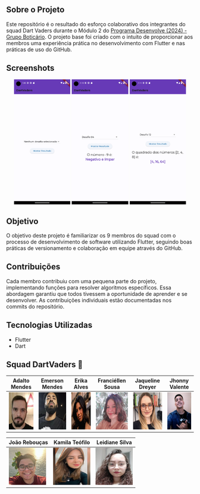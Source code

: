 
## Sobre o Projeto
Este repositório é o resultado do esforço colaborativo dos integrantes do squad Dart Vaders durante o Módulo 2 do [Programa Desenvolve (2024) - Grupo Boticário](https://desenvolve.grupoboticario.com.br/). O projeto base foi criado com o intuito de proporcionar aos membros uma experiência prática no desenvolvimento com Flutter e nas práticas de uso do GitHub.

## Screenshots
<p align="center">
<img src="assets/screenshots/screenshot_1.png" width="30%">
<img src="assets/screenshots/screenshot_2.png" width="30%">
<img src="assets/screenshots/screenshot_3.png" width="30%">
</p>

## Objetivo
O objetivo deste projeto é familiarizar os 9 membros do squad com o processo de desenvolvimento de software utilizando Flutter, seguindo boas práticas de versionamento e colaboração em equipe através do GitHub.

## Contribuições
Cada membro contribuiu com uma pequena parte do projeto, implementando funções para resolver algoritmos específicos. Essa abordagem garantiu que todos tivessem a oportunidade de aprender e se desenvolver. As contribuições individuais estão documentadas nos commits do repositório.

## Tecnologias Utilizadas
- Flutter
- Dart

## Squad DartVaders 🚀

|Adalto Mendes| Emerson Mendes | Erika Alves | Franciéllen Sousa | Jaqueline Dreyer | Jhonny Valente |
|---|---|---|---|---|---|
|<img src="./assets/integrantes/adalto.png" height="100" width="100">|<img src="./assets/integrantes/eme.png" height="100" width="100">|<img src="./assets/integrantes/erika.png" height="100" width="100">|<img src="./assets/integrantes/fran.png" height="100" width="100">|<img src="./assets/integrantes/jaque.png" height="100" width="100">| <img src="./assets/integrantes/jhonny.png" height="100" width="100">|

| João Rebouças | Kamila Teófilo |  Leidiane Silva | 
|---|---|---|
|<img src="./assets/integrantes/reboucas.png" height="100" width="100">|<img src="./assets/integrantes/kami.png" height="100" width="100">|<img src="./assets/integrantes/leidi.jpeg" height="100" width="100">|
